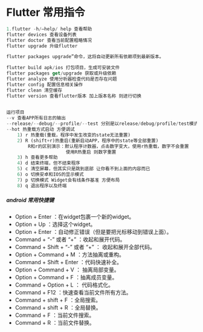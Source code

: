 # Flutter 常用指令

```dart
1.flutter -h/–help/ help 查看帮助
flutter devices 查看设备列表
flutter doctor 查看当前配置粗略情况
flutter upgrade 升级flutter

flutter packages upgrade”命令，这将自动更新所有依赖项到最新版本。

flutter build apk/ios 打包项目，生成可安装文件
flutter packages get/upgrade 获取或升级依赖
flutter analyze 使用分析器检查代码是否存在问题
flutter config 配置信息相关操作
flutter clean 清空缓存
flutter version 查看flutter版本 加上版本名称 则进行切换

                        
运行项目   
--v 查看APP所有日志的输出
--release/--debug/--profile/--test 分别是以release/debug/profile/test模式运行
--hot 热重载方式启动 方便调试 
	1) r 热重载(重载，程序中发生改变的state无法重置) 
	2) R (shift+r)热重启(重新启动APP，程序中的state等全部重置)  
		R和r的区别演示：默认程序计数器，点击数字变大，使用r热重载，数字不会重置
				      使用R热重启 则数字重置
	3) h 查看更多帮助
	4) d 结束终端，但不结束程序
	5) c 清空屏幕，但其实只是跳到底部 让你看不到上面的内容而已
	6) o 切换安卓和IOS的显示模式
	7) p 切换模式 Widget会有线条作基准 方便布局
	8) q 退出程序以及终端
```

##### android 常用快捷键

*	Option + Enter ：在widget包裹一个新的widget。
*	Option + Up ：选择这个widget。
*	Option + Enter ：自动修正错误（但是要把光标移动到错误上面）。
*	Command + “-” 或者 “+” ：收起和展开代码。
*	Command + Shift + “-” 或者 “+” ： 收起和展开全部代码。
*	Option + Command + M ：方法抽离或重构。
*	Command + Shift + Enter ：代码快速补全。
*	Option + Command + V ： 抽离局部变量。
*	Option + Command + F ：抽离成员变量。
*	Command + Option + L ： 代码格式化。
*	Command + F12 ：快速查看当前文件所有方法。
*	Command + shift + F ：全局搜索。
*	Command + shift + R ：全局替换。
*	Command + F ：当前文件搜索。
*	Command + R ：当前文件替换。
